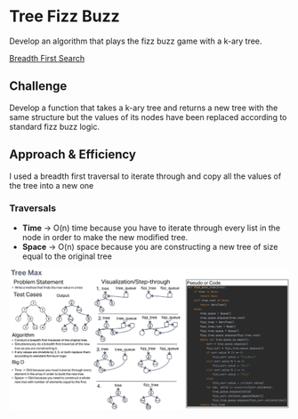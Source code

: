 # Tree Fizz Buzz
Develop an algorithm that plays the fizz buzz game with a k-ary tree.

[Breadth First Search](../../code_challenges/tree_fizz_buzz.py)

## Challenge
Develop a function that takes a k-ary tree and returns a new tree with the same structure but the values of its nodes have been replaced according to standard fizz buzz logic.

## Approach & Efficiency
I used a breadth first traversal to iterate through and copy all the values of the tree into a new one

### Traversals

- **Time** -> O(n) time because you have to iterate through every list in the node in order to make the new modified tree.
- **Space** -> O(n) space because you are constructing a new tree of size equal to the original tree


![Linked List Whiteboard](White%20Board.png)
